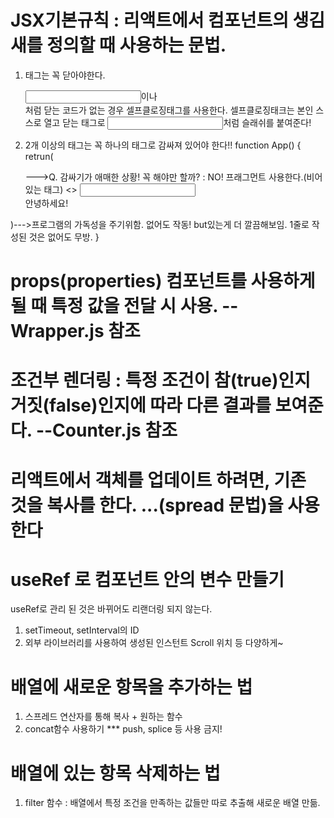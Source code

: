 # JSX기본규칙 : 리액트에서 컴포넌트의 생김새를 정의할 때 사용하는 문법.
1. 태그는 꼭 닫아야한다. <div> </div>
<input>이나 <br>처럼 닫는 코드가 없는 경우 셀프클로징태그를 사용한다.
셀프클로징태크는 본인 스스로 열고 닫는 태그로 <input />처럼 슬래쉬를 붙여준다!

2. 2개 이상의 태그는 꼭 하나의 태그로 감싸져 있어야 한다!!
function App() {
  retrun(
    <div> --->Q. 감싸기가 애매한 상황! 꼭 해야만 할까? : NO! 프래그먼트 사용한다.(비어있는 태그) <></>
     <input />                            
     <div>안녕하세요!</div>                 
    </div>
  )--->프로그램의 가독성을 주기위함. 없어도 작동! but있는게 더 깔끔해보임. 1줄로 작성된 것은 없어도 무방.
}

# props(properties) 컴포넌트를 사용하게 될 때 특정 값을 전달 시 사용. --Wrapper.js 참조

# 조건부 렌더링 : 특정 조건이 참(true)인지 거짓(false)인지에 따라 다른 결과를 보여준다. --Counter.js 참조

# 리액트에서 객체를 업데이트 하려면, 기존 것을 복사를 한다. ...(spread 문법)을 사용한다

# useRef 로 컴포넌트 안의 변수 만들기

useRef로 관리 된 것은 바뀌어도 리랜더링 되지 않는다.
1. setTimeout, setInterval의 ID
2. 외부 라이브러리를 사용하여 생성된 인스턴트 Scroll 위치 등 다양하게~

# 배열에 새로운 항목을 추가하는 법
1. 스프레드 연산자를 통해 복사 + 원하는 함수
2. concat함수 사용하기
*** push, splice 등 사용 금지!

# 배열에 있는 항목 삭제하는 법
1. filter 함수 : 배열에서 특정 조건을 만족하는 값들만 따로 추출해 새로운 배열 만듦.